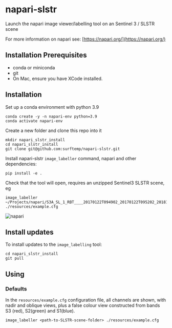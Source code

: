 # napari-slstr

Launch the napari image viewer/labelling tool on an Sentinel 3 / SLSTR scene

For more information on napari see: [https://napari.org/](https://napari.org/)

## Installation Prerequisites

* conda or miniconda
* git
* On Mac, ensure you have XCode installed.

## Installation

Set up a conda environment with python 3.9

```
conda create -y -n napari-env python=3.9
conda activate napari-env
```

Create a new folder and clone this repo into it

```
mkdir napari_slstr_install
cd napari_slstr_install
git clone git@github.com:surftemp/napari-slstr.git
```

Install napari-slstr `image_labeller` command, napari and other dependencies:

```
pip install -e .
```

Check that the tool will open, requires an unzipped Sentinel3 SLSTR scene, eg

```
image_labeller ~/Projects/napari/S3A_SL_1_RBT____20170122T094902_20170122T095202_20181004T064548_0179_013_264______LR1_R_NT_003.SEN3 ./resources/example.cfg
```

![napari](https://user-images.githubusercontent.com/58978249/220682442-4c52e903-8409-4888-a36c-d14fd1062e9d.png)


## Install updates

To install updates to the `image_labelling` tool:

```
cd napari_slstr_install
git pull
```

## Using

### Defaults

In the `resources/example.cfg` configuration file, all channels are shown, with nadir and oblique views, plus a false colour view constructed from bands S3 (red), S2(green) and S1(blue).

```
image_labeller <path-to-SLSTR-scene-folder> ./resources/example.cfg
```




